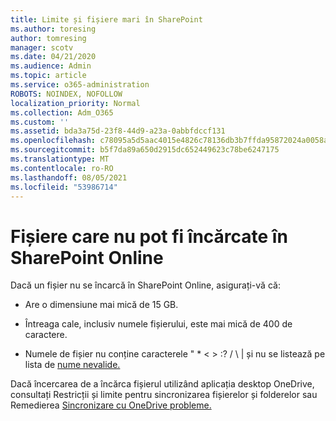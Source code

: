 ```yaml
---
title: Limite și fișiere mari în SharePoint
ms.author: toresing
author: tomresing
manager: scotv
ms.date: 04/21/2020
ms.audience: Admin
ms.topic: article
ms.service: o365-administration
ROBOTS: NOINDEX, NOFOLLOW
localization_priority: Normal
ms.collection: Adm_O365
ms.custom: ''
ms.assetid: bda3a75d-23f8-44d9-a23a-0abbfdccf131
ms.openlocfilehash: c78095a5d5aac4015e4826c78136db3b7ffda95872024a0058a7e8f8b2ccef4b
ms.sourcegitcommit: b5f7da89a650d2915dc652449623c78be6247175
ms.translationtype: MT
ms.contentlocale: ro-RO
ms.lasthandoff: 08/05/2021
ms.locfileid: "53986714"
---
```

# <a name="files-that-cant-be-uploaded-to-sharepoint-online"></a>Fișiere care nu pot fi încărcate în SharePoint Online

Dacă un fișier nu se încarcă în SharePoint Online, asigurați-vă că:
  
- Are o dimensiune mai mică de 15 GB.
    
- Întreaga cale, inclusiv numele fișierului, este mai mică de 400 de caractere.
    
- Numele de fișier nu conține caracterele " \* \< \> :? / \ | și nu se listează pe lista de [nume nevalide.](https://go.microsoft.com/fwlink/?linkid=866430)
    
Dacă încercarea de a încărca fișierul utilizând aplicația desktop [](https://go.microsoft.com/fwlink/p/?LinkID=717734) OneDrive, consultați Restricții și limite pentru sincronizarea fișierelor și folderelor sau Remedierea [Sincronizare cu OneDrive probleme.](https://go.microsoft.com/fwlink/?linkid=866431)
  

